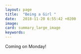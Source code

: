 ```yaml
---
layout: page
title:  "Being a Girl "
date:   2018-11-20 6:55:42 +0200
image:
card: summary_large_image
keywords:
---
```

Coming on Monday!